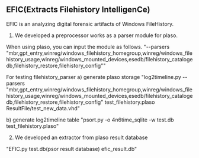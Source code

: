 ## EFIC(Extracts Filehistory IntelligenCe) 

EFIC is an analyzing digital forensic artifacts of Windows FileHistory.

1. We developed a preprocessor works as a parser module for plaso.

When using plaso, you can input the module as follows.
"--parsers "mbr,gpt_entry,winreg/windows_filehistory_homegroup,winreg/windows_filehistory_usage,winreg/windows_mounted_devices,esedb/filehistory_catalogedb,filehistory_restore,filehistory_config""

For testing filehistory_parser
a) generate plaso storage
"log2timeline.py --parsers "mbr,gpt_entry,winreg/windows_filehistory_homegroup,winreg/windows_filehistory_usage,winreg/windows_mounted_devices,esedb/filehistory_catalogedb,filehistory_restore,filehistory_config" test_filehistory.plaso ResultFile/test_new_data.vhd"

b) generate log2timeline table
"psort.py -o 4n6time_sqlite -w test.db test_filehistory.plaso"

2. We developed an extractor from plaso result database

"EFIC.py test.db(psor result database) efic_result.db"
